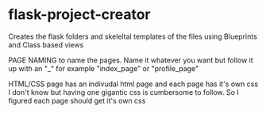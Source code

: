# flask-project-creator
Creates the flask folders and skeleltal templates of the files using Blueprints and Class based views

PAGE NAMING
to name the pages. Name it whatever you want but follow it up with an "_" for example
"index_page" or "profile_page"

HTML/CSS
page has an indivudal html page and each page has it's own css
I don't know but having one gigantic css is cumbersome to follow. So I figured each page should get it's own css 

